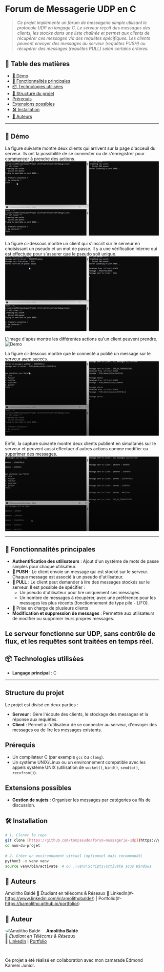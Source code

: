 # Forum de Messagerie UDP en C

> _Ce projet implémente un forum de messagerie simple utilisant le protocole UDP en langage C. Le serveur reçoit des messages des clients, les stocke dans une liste chaînée et permet aux clients de récupérer ces messages via des requêtes spécifiques. Les clients peuvent envoyer des messages au serveur (requêtes PUSH) ou récupérer des messages (requêtes PULL) selon certains critères._

## 🧭 Table des matières

- [📸 Démo](#-démo)
- [🚀 Fonctionnalités principales](#-fonctionnalités-principales)
- [📦 Technologies utilisées](#-technologies-utilisées)
- [📁 Structure du projet](#-structure-du-projet)
- [Prérequis](#-prérequis)
- [Extensions possibles](#-extensions-possibles)
- [🛠️ Installation](#️-installation)
- [👤 Auteurs](#-auteurs)
---

## 📸 Démo
La figure suivante montre deux clients qui arrivent sur la page d'acceuil du serveur. Ils ont la possibilité de se connecter ou de s'enregistrer pour commencer à prendre des actions.
![Demo](./screenshots/deux_clients_serveur.png)

La figure ci-dessous montre un client qui s'inscrit sur le serveur en choisissant un pseudo et un mot de passe. Il y a une vérification interne qui est effectuée pour s'assurer que le pseudo soit unique.
![Demo](./screenshots/enregistrement_un_client.png)

L'image d'apès montre les différentes actions qu'un client peuvent prendre.
![Demo](./screenshots/fonctionnalités_clients.png)

La figure ci-dessous montre que le connecté a publié un message sur le serveur avec succès.
![Demo](./screenshots/publier_un_message.png)

Enfin, la capture suivante montre deux clients publient en simultanés sur le serveur et peuvent aussi effectuer d'autres actions comme modifier ou supprimer des messages.
![Demo](./screenshots/deux_clients_publient.png)

---

## 🚀 Fonctionnalités principales

- **Authentification des utilisateurs** : Ajout d'un système de mots de passe simples pour chaque utilisateur.
- **📝 PUSH** : Le client envoie un message qui est stocké sur le serveur. Chaque message est associé à un pseudo d'utilisateur.
- **📜 PULL** : Le client peut demander à lire des messages stockés sur le serveur. Il est possible de spécifier :
  - Un pseudo d'utilisateur pour lire uniquement ses messages.
  - Un nombre de messages à récupérer, avec une préférence pour les messages les plus récents (fonctionnement de type pile - LIFO).
- 🔄 Prise en charge de plusieurs clients
- **Modification et suppression de messages** : Permettre aux utilisateurs de modifier ou supprimer leurs propres messages.

Le serveur fonctionne sur UDP, sans contrôle de flux, et les requêtes sont traitées en temps réel.
---

## 📦 Technologies utilisées

- **Langage principal** : C

---
## Structure du projet

Le projet est divisé en deux parties :
- **Serveur** : Gère l'écoute des clients, le stockage des messages et la réponse aux requêtes.
- **Client** : Permet à l'utilisateur de se connecter au serveur, d'envoyer des messages ou de lire les messages existants.

## Prérequis

- Un compilateur C (par exemple `gcc` ou `clang`).
- Un système UNIX/Linux ou un environnement compatible avec les appels système UNIX (utilisation de `socket()`, `bind()`, `sendto()`, `recvfrom()`).

## Extensions possibles
- **Gestion de sujets** : Organiser les messages par catégories ou fils de discussion.

## 🛠️ Installation

```bash
# 1. Cloner le repo
git clone [https://github.com/tonpseudo/forum-messagerie-udp](https://github.com/Bamolitho/forum-messagerie-udp).git
cd nom-du-projet

# 2. Créer un environnement virtuel (optionnel mais recommandé)
python3 -m venv venv
source venv/bin/activate  # ou .\venv\Scripts\activate sous Windows
```
## 👤 Auteurs
Amolitho Baldé
 💼 Étudiant en télécoms & Réseaux
 🔗 LinkedIn(#-https://www.linkedin.com/in/amolithobalde/) | Portfolio(#-https://bamolitho.github.io/portfolio/) 
 
 ## 👤 Auteur

<img src="[URL_DE_TA_PHOTO](https://media.licdn.com/dms/image/v2/D4E03AQE0RS8O9YuIBQ/profile-displayphoto-shrink_200_200/profile-displayphoto-shrink_200_200/0/1731164064549?e=2147483647&v=beta&t=fMEQf189uB7uDVPCVnE-b6oShVM7AkfY6y7Ya9Eg9zk)" alt="Amolitho Baldé" width="120" style="border-radius: 50%; margin-right: 15px;" align="left">

**Amolitho Baldé**  
💼 *Étudiant en Télécoms & Réseaux*  
🔗 [LinkedIn](https://www.linkedin.com/in/amolithobalde/) | [Portfolio](https://bamolitho.github.io/portfolio/)

<br clear="left"/>

 
Ce projet a été réalisé en collaboration avec mon camarade Edmond Kameni Junior.
